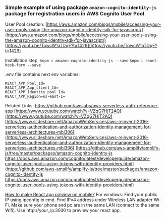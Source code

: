### Simple example of using package `amazon-cognito-identity-js` package for registration users in AWS Cognito User Pool

User Pool creation:
[https://aws.amazon.com/blogs/mobile/accessing-your-user-pools-using-the-amazon-cognito-identity-sdk-for-javascript/](https://aws.amazon.com/blogs/mobile/accessing-your-user-pools-using-the-amazon-cognito-identity-sdk-for-javascript/)
[https://youtu.be/TowcW1aTDqE?t=1429](https://youtu.be/TowcW1aTDqE?t=1429)

Installation step:
`$npm i amazon-cognito-identity-js --save`
`$npm i react-hook-form --save`

.env file contains next env variables:

```nodejs
REACT_APP_Pool_Id=
REACT_APP_App_client_Id=
REACT_APP_Identity_pool_Id=
REACT_APP_Region=us-east-1=
```

Related Links:
https://github.com/awslabs/aws-serverless-auth-reference-app
[https://www.youtube.com/watch?v=VZqG7HjT2AQ](https://www.youtube.com/watch?v=VZqG7HjT2AQ)
[https://www.slideshare.net/AmazonWebServices/aws-reinvent-2016-serverless-authentication-and-authorization-identity-management-for-serverless-architectures-mbl306](https://www.slideshare.net/AmazonWebServices/aws-reinvent-2016-serverless-authentication-and-authorization-identity-management-for-serverless-architectures-mbl306)
[https://github.com/aws-amplify/amplify-js/tree/master/packages/amazon-cognito-identity-js
https://docs.aws.amazon.com/cognito/latest/developerguide/amazon-cognito-user-pools-using-tokens-with-identity-providers.html](https://github.com/aws-amplify/amplify-js/tree/master/packages/amazon-cognito-identity-js https://docs.aws.amazon.com/cognito/latest/developerguide/amazon-cognito-user-pools-using-tokens-with-identity-providers.html)

[How to make React app preview on mobile?](https://stackoverflow.com/a/55231285/9783262)
For windows:
Find your public IP using ipconfig in cmd. Find IPv4 address under Wireless LAN adapter Wi-Fi. Make sure your phone and pc are in the same LAN (connect to the same Wifi). Use http://your_ip:3000 to preview your react app.
